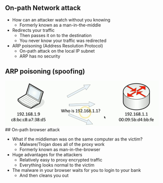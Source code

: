 ## On-path Network attack
- How can an attacker watch without you knowing
	- Formerly known as a man-in-the-middle
- Redirects your traffic
	- Then passes it on to the destination
	- You never know your traffic was redirected
- ARP poisoning (Address Resolution Protocol)
	- On-path attack on the local IP subnet
	- ARP has no security

## ARP poisoning (spoofing)
![](Images/Pasted%20image%2020231204223848.png)## On-path browser attack
- What if the middleman was on the same computer as the victim?
	- Malware/Trojan does all of the proxy work
	- Formerly known as man-in-the-browser
- Huge advantages for the attackers
	- Relatively easy to proxy encrypted traffic
	- Everything looks normal to the victim
- The malware in your browser waits for you to login to your bank
	- And then cleans you out

